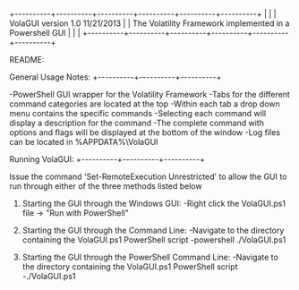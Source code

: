 +----------+----------+----------+----------+----------+----------+
|								  |
|		  VolaGUI version 1.0 11/21/2013		  |
|    The Volatility Framework implemented in a Powershell GUI	  |
|								  |
+----------+----------+----------+----------+----------+----------+

README:

General Usage Notes:
+----------+----------+----------+

-PowerShell GUI wrapper for the Volatility Framework
-Tabs for the different command categories are located at the top
-Within each tab a drop down menu contains the specific commands
-Selecting each command will display a description for the command
-The complete command with options and flags will be displayed at the bottom of the window
-Log files can be located in %APPDATA%\VolaGUI



Running VolaGUI:
+----------+----------+----------+

Issue the command 'Set-RemoteExecution Unrestricted' to allow the GUI to run through
either of the three methods listed below

1.  Starting the GUI through the Windows GUI:
	-Right click the VolaGUI.ps1 file -> "Run with PowerShell"

2.  Starting the GUI through the Command Line:
	-Navigate to the directory containing the VolaGUI.ps1 PowerShell script
	-powershell ./VolaGUI.ps1

3.  Starting the GUI through the PowerShell Command Line:
	-Navigate to the directory containing the VolaGUI.ps1 PowerShell script
	-./VolaGUI.ps1
